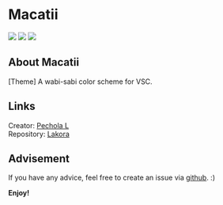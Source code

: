 # Macatii
[![](https://img.shields.io/badge/VSC-theme-blue?style=flat)](https://marketplace.visualstudio.com/items?itemName=pechola1918.lakora) 
[![](https://img.shields.io/badge/yo-code-green?style=flat)](https://github.com/microsoft/vscode-generator-code) 
[![](https://img.shields.io/badge/Pechola_L-orange?style=flat)](https://github.com/PecholaL)  

## About Macatii
[Theme] A wabi-sabi color scheme for VSC.


## Links
Creator: [Pechola L](https://github.com/PecholaL)  
Repository: [Lakora](https://github.com/PecholaL/Macatii)  

## Advisement
If you have any advice, feel free to create an issue via [github](https://github.com/PecholaL/Macatii/issues). :)

**Enjoy!**
